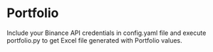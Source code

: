 # Portfolio

Include your Binance API credentials in config.yaml file and execute portfolio.py to get Excel file generated with Portfolio values. 
